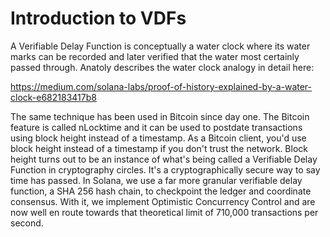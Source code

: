 # Introduction to VDFs

A Verifiable Delay Function is conceptually a water clock where its water marks
can be recorded and later verified that the water most certainly passed
through.  Anatoly describes the water clock analogy in detail here:

https://medium.com/solana-labs/proof-of-history-explained-by-a-water-clock-e682183417b8

The same technique has been used in Bitcoin since day one. The Bitcoin feature
is called nLocktime and it can be used to postdate transactions using block
height instead of a timestamp. As a Bitcoin client, you'd use block height
instead of a timestamp if you don't trust the network. Block height turns out
to be an instance of what's being called a Verifiable Delay Function in
cryptography circles. It's a cryptographically secure way to say time has
passed. In Solana, we use a far more granular verifiable delay function, a SHA
256 hash chain, to checkpoint the ledger and coordinate consensus. With it, we
implement Optimistic Concurrency Control and are now well en route towards that
theoretical limit of 710,000 transactions per second.
